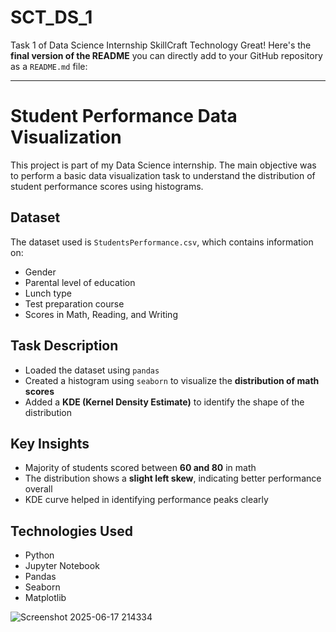 # SCT_DS_1
Task 1 of Data Science Internship  SkillCraft Technology
Great! Here's the **final version of the README** you can directly add to your GitHub repository as a `README.md` file:

---

#  Student Performance Data Visualization

This project is part of my Data Science internship. The main objective was to perform a basic data visualization task to understand the distribution of student performance scores using histograms.

##  Dataset

The dataset used is `StudentsPerformance.csv`, which contains information on:

* Gender
* Parental level of education
* Lunch type
* Test preparation course
* Scores in Math, Reading, and Writing

##  Task Description

* Loaded the dataset using `pandas`
* Created a histogram using `seaborn` to visualize the **distribution of math scores**
* Added a **KDE (Kernel Density Estimate)** to identify the shape of the distribution

## Key Insights

* Majority of students scored between **60 and 80** in math
* The distribution shows a **slight left skew**, indicating better performance overall
* KDE curve helped in identifying performance peaks clearly

##  Technologies Used

* Python
* Jupyter Notebook
* Pandas
* Seaborn
* Matplotlib

![Screenshot 2025-06-17 214334](https://github.com/user-attachments/assets/d58a6100-75cf-47e4-b81d-1d7c9392443f)
